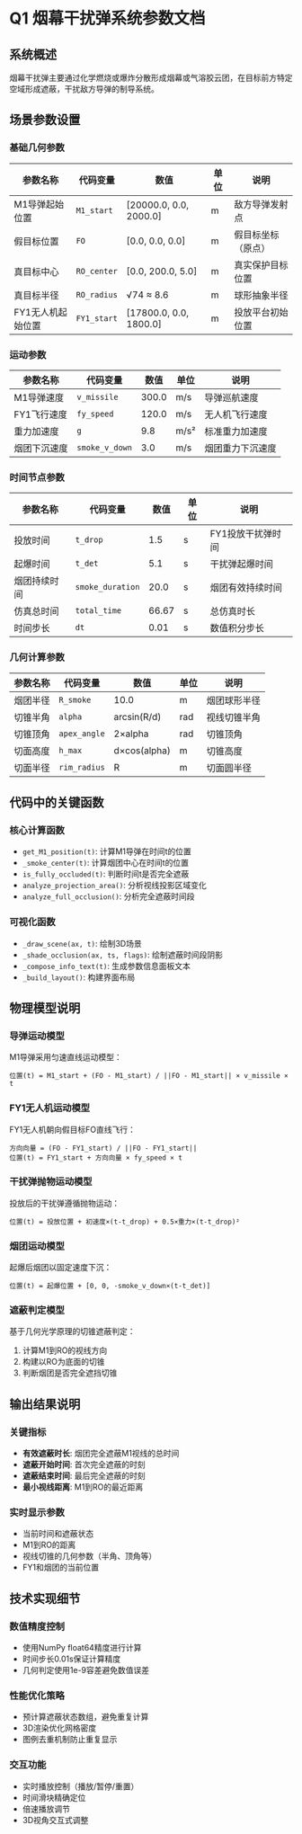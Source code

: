 # Q1 烟幕干扰弹系统参数文档

## 系统概述
烟幕干扰弹主要通过化学燃烧或爆炸分散形成烟幕或气溶胶云团，在目标前方特定空域形成遮蔽，干扰敌方导弹的制导系统。

## 场景参数设置

### 基础几何参数
| 参数名称 | 代码变量 | 数值 | 单位 | 说明 |
|---------|---------|------|------|------|
| M1导弹起始位置 | `M1_start` | [20000.0, 0.0, 2000.0] | m | 敌方导弹发射点 |
| 假目标位置 | `FO` | [0.0, 0.0, 0.0] | m | 假目标坐标（原点） |
| 真目标中心 | `RO_center` | [0.0, 200.0, 5.0] | m | 真实保护目标位置 |
| 真目标半径 | `RO_radius` | √74 ≈ 8.6 | m | 球形抽象半径 |
| FY1无人机起始位置 | `FY1_start` | [17800.0, 0.0, 1800.0] | m | 投放平台初始位置 |

### 运动参数
| 参数名称 | 代码变量 | 数值 | 单位 | 说明 |
|---------|---------|------|------|------|
| M1导弹速度 | `v_missile` | 300.0 | m/s | 导弹巡航速度 |
| FY1飞行速度 | `fy_speed` | 120.0 | m/s | 无人机飞行速度 |
| 重力加速度 | `g` | 9.8 | m/s² | 标准重力加速度 |
| 烟团下沉速度 | `smoke_v_down` | 3.0 | m/s | 烟团重力下沉速度 |

### 时间节点参数
| 参数名称 | 代码变量 | 数值 | 单位 | 说明 |
|---------|---------|------|------|------|
| 投放时间 | `t_drop` | 1.5 | s | FY1投放干扰弹时间 |
| 起爆时间 | `t_det` | 5.1 | s | 干扰弹起爆时间 |
| 烟团持续时间 | `smoke_duration` | 20.0 | s | 烟团有效持续时间 |
| 仿真总时间 | `total_time` | 66.67 | s | 总仿真时长 |
| 时间步长 | `dt` | 0.01 | s | 数值积分步长 |

### 几何计算参数
| 参数名称 | 代码变量 | 数值 | 单位 | 说明 |
|---------|---------|------|------|------|
| 烟团半径 | `R_smoke` | 10.0 | m | 烟团球形半径 |
| 切锥半角 | `alpha` | arcsin(R/d) | rad | 视线切锥半角 |
| 切锥顶角 | `apex_angle` | 2×alpha | rad | 切锥顶角 |
| 切面高度 | `h_max` | d×cos(alpha) | m | 切锥高度 |
| 切面半径 | `rim_radius` | R | m | 切面圆半径 |

## 代码中的关键函数

### 核心计算函数
- `get_M1_position(t)`: 计算M1导弹在时间t的位置
- `_smoke_center(t)`: 计算烟团中心在时间t的位置
- `is_fully_occluded(t)`: 判断时间t是否完全遮蔽
- `analyze_projection_area()`: 分析视线投影区域变化
- `analyze_full_occlusion()`: 分析完全遮蔽时间段

### 可视化函数
- `_draw_scene(ax, t)`: 绘制3D场景
- `_shade_occlusion(ax, ts, flags)`: 绘制遮蔽时间段阴影
- `_compose_info_text(t)`: 生成参数信息面板文本
- `_build_layout()`: 构建界面布局

## 物理模型说明

### 导弹运动模型
M1导弹采用匀速直线运动模型：
```
位置(t) = M1_start + (FO - M1_start) / ||FO - M1_start|| × v_missile × t
```

### FY1无人机运动模型
FY1无人机朝向假目标FO直线飞行：
```
方向向量 = (FO - FY1_start) / ||FO - FY1_start||
位置(t) = FY1_start + 方向向量 × fy_speed × t
```

### 干扰弹抛物运动模型
投放后的干扰弹遵循抛物运动：
```
位置(t) = 投放位置 + 初速度×(t-t_drop) + 0.5×重力×(t-t_drop)²
```

### 烟团运动模型
起爆后烟团以固定速度下沉：
```
位置(t) = 起爆位置 + [0, 0, -smoke_v_down×(t-t_det)]
```

### 遮蔽判定模型
基于几何光学原理的切锥遮蔽判定：
1. 计算M1到RO的视线方向
2. 构建以RO为底面的切锥
3. 判断烟团是否完全遮挡切锥

## 输出结果说明

### 关键指标
- **有效遮蔽时长**: 烟团完全遮蔽M1视线的总时间
- **遮蔽开始时间**: 首次完全遮蔽的时刻
- **遮蔽结束时间**: 最后完全遮蔽的时刻
- **最小视线距离**: M1到RO的最近距离

### 实时显示参数
- 当前时间和遮蔽状态
- M1到RO的距离
- 视线切锥的几何参数（半角、顶角等）
- FY1和烟团的当前位置

## 技术实现细节

### 数值精度控制
- 使用NumPy float64精度进行计算
- 时间步长0.01s保证计算精度
- 几何判定使用1e-9容差避免数值误差

### 性能优化策略
- 预计算遮蔽状态数组，避免重复计算
- 3D渲染优化网格密度
- 图例去重机制防止重复显示

### 交互功能
- 实时播放控制（播放/暂停/重置）
- 时间滑块精确定位
- 倍速播放调节
- 3D视角交互式调整
